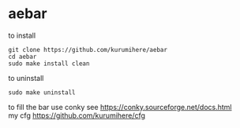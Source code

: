 # aebar
to install
````
git clone https://github.com/kurumihere/aebar
cd aebar
sudo make install clean
````
to uninstall
````
sudo make uninstall
````
to fill the bar use conky see https://conky.sourceforge.net/docs.html \
my cfg https://github.com/kurumihere/cfg
